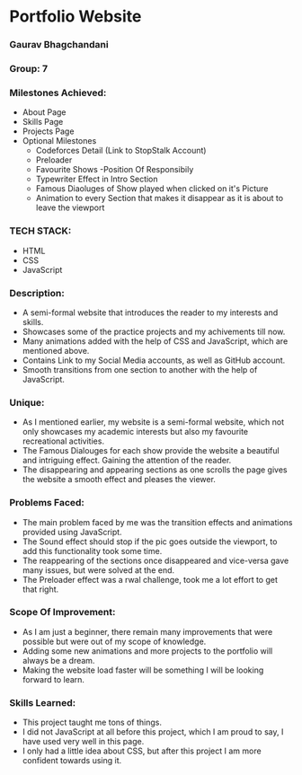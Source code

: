 # Portfolio Website 

### Gaurav Bhagchandani
### Group: 7


### Milestones Achieved:
 - About Page
- Skills Page
- Projects Page
- Optional Milestones
    - Codeforces Detail (Link to StopStalk Account)
    - Preloader
    - Favourite Shows
    -Position Of Responsibily
    - Typewriter Effect in Intro Section
    - Famous Diaoluges of Show played when clicked on it's Picture
    - Animation to every Section that makes it disappear as it is about to leave the viewport
 ### TECH STACK:
 - HTML
 - CSS
 - JavaScript
### Description:
- A semi-formal website that introduces the reader to my interests and skills.
- Showcases some of the practice projects and my achivements till now.
- Many animations added with the help of CSS and JavaScript, which are mentioned above.
- Contains Link to my Social Media accounts, as well as GitHub account.
- Smooth transitions from one section to another with the help of JavaScript.
### Unique:
- As I mentioned earlier, my website is a semi-formal website, which not only showcases my academic interests but also my favourite recreational activities.
- The Famous Dialouges for each show provide the website a beautiful and intriguing effect. Gaining the attention of the reader.
- The disappearing and appearing sections as one scrolls the page gives the website a smooth effect and pleases the viewer.
### Problems Faced:
- The main problem faced by me was the transition effects and animations provided using JavaScript.
- The Sound effect should stop if the pic goes outside the viewport, to add this functionality took some time.
- The reappearing of the sections once disappeared and vice-versa gave many issues, but were solved at the end.
- The Preloader effect was a rwal challenge, took me a lot effort to get that right.
### Scope Of Improvement:
- As I am just a beginner, there remain many improvements that were possible but were out of my scope of knowledge.
- Adding some new animations and more projects to the portfolio will always be a dream.
- Making the website load faster will be something I will be looking forward to learn.
### Skills Learned:
- This project taught me tons of things.
- I did not JavaScript at all before this project, which I am proud to say, I have used very well in this page.
- I only had a little idea about CSS, but after this project I am more confident towards using it.
